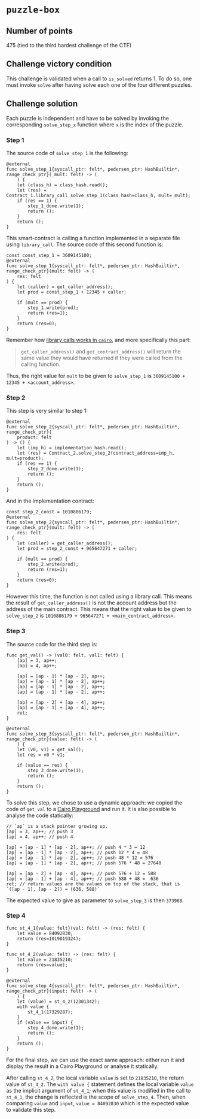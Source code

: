 # `puzzle-box`

## Number of points

475 (tied to the third hardest challenge of the CTF)

## Challenge victory condition

This challenge is validated when a call to `is_solved` returns 1. To do so, one must invoke `solve`
after having solve each one of the four different puzzles.

## Challenge solution

Each puzzle is independent and have to be solved by invoking the corresponding
`solve_step_x` function where `x` is the index of the puzzle.

### Step 1

The source code of `solve_step_1` is the following:

```cairo
@external
func solve_step_1{syscall_ptr: felt*, pedersen_ptr: HashBuiltin*, range_check_ptr}(_mult: felt) -> (
    ) {
    let (class_h) = class_hash.read();
    let (res) = Contract_1.library_call_solve_step_1(class_hash=class_h, mult=_mult);
    if (res == 1) {
        step_1_done.write(1);
        return ();
    }
    return ();
}
```

This smart-contract is calling a function implemented in a separate file using
`library_call`. The source code of this second function is:
```cairo
const const_step_1 = 3609145100;
@external
func solve_step_1{syscall_ptr: felt*, pedersen_ptr: HashBuiltin*, range_check_ptr}(mult: felt) -> (
    res: felt
) {
    let (caller) = get_caller_address();
    let prod = const_step_1 + 12345 + caller;

    if (mult == prod) {
        step_1.write(prod);
        return (res=1);
    }
    return (res=0);
}
```

Remember how [library calls works in
`cairo`](https://www.cairo-lang.org/docs/hello_starknet/calling_contracts.html#library-calls), and more specifically this part:
>  `get_caller_address()` and `get_contract_address()` will return the same value they would have returned if they were called from the calling function.

Thus, the right value for `mult` to be given to `solve_step_1` is `3609145100 + 12345 + <account_address>`.

### Step 2

This step is very similar to step 1:
```cairo
@external
func solve_step_2{syscall_ptr: felt*, pedersen_ptr: HashBuiltin*, range_check_ptr}(
    product: felt
) -> () {
    let (imp_h) = implementation_hash.read();
    let (res) = Contract_2.solve_step_2(contract_address=imp_h, mult=product);
    if (res == 1) {
        step_2_done.write(1);
        return ();
    }
    return ();
}
```

And in the implementation contract:
```cairo
const step_2_const = 1010886179;
@external
func solve_step_2{syscall_ptr: felt*, pedersen_ptr: HashBuiltin*, range_check_ptr}(mult: felt) -> (
    res: felt
) {
    let (caller) = get_caller_address();
    let prod = step_2_const + 965647271 + caller;

    if (mult == prod) {
        step_2.write(prod);
        return (res=1);
    }
    return (res=0);
}
```

However this time, the function is not called using a library call. This means
the result of `get_caller_address()` is not the account address but the address
of the main contract. This means that the right value to be given to
`solve_step_2` is `1010886179 + 965647271 + <main_contract_address>`.

### Step 3

The source code for the third step is:
```cairo
func get_val() -> (val0: felt, val1: felt) {
    [ap] = 3, ap++;
    [ap] = 4, ap++;

    [ap] = [ap - 1] * [ap - 2], ap++;
    [ap] = [ap - 1] * [ap - 2], ap++;
    [ap] = [ap - 1] * [ap - 2], ap++;
    [ap] = [ap - 1] * [ap - 2], ap++;

    [ap] = [ap - 2] + [ap - 4], ap++;
    [ap] = [ap - 1] + [ap - 4], ap++;
    ret;
}

@external
func solve_step_3{syscall_ptr: felt*, pedersen_ptr: HashBuiltin*, range_check_ptr}(value: felt) -> (
    ) {
    let (v0, v1) = get_val();
    let res = v0 * v1;

    if (value == res) {
        step_3_done.write(1);
        return ();
    }
    return ();
}
```

To solve this step, we chose to use a dynamic approach: we copied the code of
`get_val` to a
[Cairo Playground](https://www.cairo-lang.org/playground/) and run it. It is also possible to
analyse the code statically:
```cairo
// `ap` is a stack pointer growing up.
[ap] = 3, ap++; // push 3
[ap] = 4, ap++; // push 4

[ap] = [ap - 1] * [ap - 2], ap++; // push 4 * 3 = 12
[ap] = [ap - 1] * [ap - 2], ap++; // push 12 * 4 = 48
[ap] = [ap - 1] * [ap - 2], ap++; // push 48 * 12 = 576
[ap] = [ap - 1] * [ap - 2], ap++; // push 576 * 48 = 27648

[ap] = [ap - 2] + [ap - 4], ap++; // push 576 + 12 = 588
[ap] = [ap - 1] + [ap - 4], ap++; // push 588 + 48 =  636
ret; // return values are the values on top of the stack, that is `([ap - 1], [ap - 2]) = (636, 588)`
```

The expected value to give as parameter to `solve_step_3` is then `373968`.

### Step 4

```cairo
func st_4_1{value: felt}(val: felt) -> (res: felt) {
    let value = 84092830;
    return (res=1019019324);
}

func st_4_2(value: felt) -> (res: felt) {
    let value = 21835210;
    return (res=value);
}

@external
func solve_step_4{syscall_ptr: felt*, pedersen_ptr: HashBuiltin*, range_check_ptr}(input: felt) -> (
    ) {
    let (value) = st_4_2(12301342);
    with value {
        st_4_1(17329287);
    }
    if (value == input) {
        step_4_done.write(1);
        return ();
    }
    return ();
}
```

For the final step, we can use the exact same approach: either run it and
display the result in a Cairo Playground or analyse it statically.

After calling `st_4_2`, the local variable `value` is set to `21835210`, the
return value of `st_4_2`. The `with value {` statement defines the local
variable `value` as the implicit argument of `st_4_1`; when this value is
modified in the call to `st_4_1`, the change is reflected is the scope of
`solve_step_4`. Then, when comparing `value` and `input`, `value = 84092830`
which is the expected value to validate this step.

